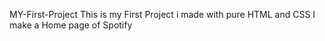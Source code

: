 MY-First-Project
This is my First Project i made with pure HTML and CSS I make a Home page of Spotify
